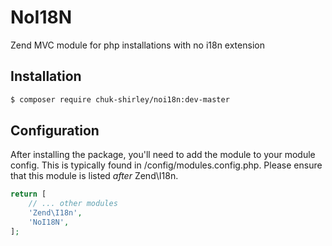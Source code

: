# NoI18N
Zend MVC module for php installations with no i18n extension

## Installation
```bash
$ composer require chuk-shirley/noi18n:dev-master
```

## Configuration
After installing the package, you'll need to add the module to your module config. This is typically found in /config/modules.config.php. Please ensure that this module is listed _after_ Zend\I18n.
```php
return [
    // ... other modules
    'Zend\I18n',
    'NoI18N',
];
```